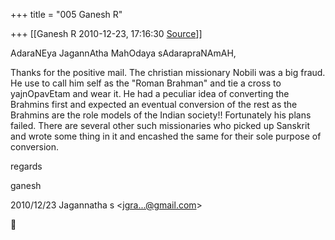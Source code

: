 +++
title = "005 Ganesh R"

+++
[[Ganesh R	2010-12-23, 17:16:30 [Source](https://groups.google.com/g/bvparishat/c/AwXm2oTyogM)]]



AdaraNEya JagannAtha MahOdaya sAdarapraNAmAH,  
  
Thanks for the positive mail. The christian missionary Nobili was a big fraud. He use to call him self as the "Roman Brahman" and tie a cross to yajnOpavEtam and wear it. He had a peculiar idea of converting the Brahmins first and expected an eventual conversion of the rest as the Brahmins are the role models of the Indian society!! Fortunately his plans failed. There are several other such missionaries who picked up Sanskrit and wrote some thing in it and encashed the same for their sole purpose of conversion.  
  
regards  
  
ganesh  
  

2010/12/23 Jagannatha s \<[jgra...@gmail.com]()\>



